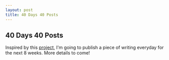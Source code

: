 ```yaml
---
layout: post
title: 40 Days 40 Posts
---
```

## 40 Days 40 Posts

Inspired by this [project](https://nesslabs.com/100-articles-100-days), I'm going to publish a piece of writing everyday for the next 8 weeks. More details to come!
